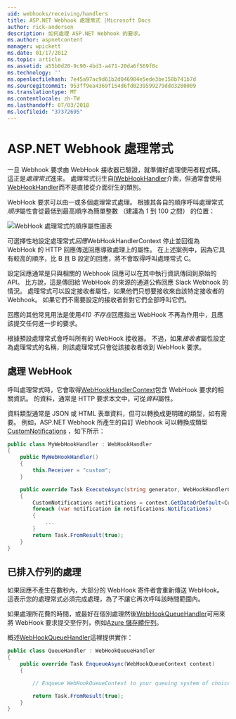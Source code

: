 ```yaml
---
uid: webhooks/receiving/handlers
title: ASP.NET Webhook 處理常式 |Microsoft Docs
author: rick-anderson
description: 如何處理 ASP.NET Webhook 的要求。
ms.author: aspnetcontent
manager: wpickett
ms.date: 01/17/2012
ms.topic: article
ms.assetid: a55b0d20-9c90-4bd3-a471-20da6f569f0c
ms.technology: ''
ms.openlocfilehash: 7e45a97ac9d61b2d046984e5ede3be158b741b7d
ms.sourcegitcommit: 953ff9ea4369f154d6fd0239599279ddd3280009
ms.translationtype: MT
ms.contentlocale: zh-TW
ms.lasthandoff: 07/03/2018
ms.locfileid: "37372695"
---
```

# <a name="aspnet-webhooks-handlers"></a>ASP.NET Webhook 處理常式

一旦 Webhook 要求由 WebHook 接收器已驗證，就準備好處理使用者程式碼。 這正是*處理常式*進來。 處理常式衍生自[IWebHookHandler](https://github.com/aspnet/WebHooks/blob/master/src/Microsoft.AspNet.WebHooks.Receivers/WebHooks/WebHookHandler.cs)介面，但通常會使用[WebHookHandler](https://github.com/aspnet/WebHooks/blob/master/src/Microsoft.AspNet.WebHooks.Receivers/WebHooks/WebHookHandler.cs)而不是直接從介面衍生的類別。

WebHook 要求可以由一或多個處理常式處理。 根據其各自的順序呼叫處理常式*順序*屬性會從最低到最高順序為簡單整數 （建議為 1 到 100 之間） 的位置：

![WebHook 處理常式的順序屬性圖表](_static/Handlers.png)

可選擇性地設定處理常式*回應*WebHookHandlerContext 停止並回復為 WebHook 的 HTTP 回應傳送回應導致處理上的屬性。 在上述案例中，因為它具有較高的順序，比 B 且 B 設定的回應，將不會取得呼叫處理常式 C。

設定回應通常是只與相關的 Webhook 回應可以在其中執行資訊傳回到原始的 API。 比方說，這是傳回給 WebHook 的來源的通道公佈回應 Slack Webhook 的情況。 處理常式可以設定接收者屬性，如果他們只想要接收來自該特定接收者的 Webhook。 如果它們不需要設定的接收者針對它們全部呼叫它們。

回應的其他常見用法是使用*410 不存在*回應指出 WebHook 不再為作用中，且應該提交任何進一步的要求。

根據預設處理常式會呼叫所有的 WebHook 接收器。 不過，如果*接收者*屬性設定為處理常式的名稱，則該處理常式只會從該接收者收到 WebHook 要求。

## <a name="processing-a-webhook"></a>處理 WebHook

呼叫處理常式時，它會取得[WebHookHandlerContext](https://github.com/aspnet/WebHooks/blob/master/src/Microsoft.AspNet.WebHooks.Receivers/WebHooks/WebHookHandlerContext.cs)包含 WebHook 要求的相關資訊。 的資料，通常是 HTTP 要求本文中，可從*資料*屬性。

資料類型通常是 JSON 或 HTML 表單資料，但可以轉換成更明確的類型，如有需要。 例如，ASP.NET Webhook 所產生的自訂 Webhook 可以轉換成類型[CustomNotifications](https://github.com/aspnet/WebHooks/blob/master/src/Microsoft.AspNet.WebHooks.Receivers.Custom/WebHooks/CustomNotifications.cs) ，如下所示：

```csharp
public class MyWebHookHandler : WebHookHandler
{
    public MyWebHookHandler()
    {
        this.Receiver = "custom";
    }

    public override Task ExecuteAsync(string generator, WebHookHandlerContext context)
    {
        CustomNotifications notifications = context.GetDataOrDefault<CustomNotifications>();
        foreach (var notification in notifications.Notifications)
        {
            ...
        }
        return Task.FromResult(true);
    }
}
```

  ## <a name="queued-processing"></a>已排入佇列的處理

如果回應不產生在數秒內，大部分的 WebHook 寄件者會重新傳送 WebHook。 這表示您的處理常式必須完成處理，為了不讓它再次呼叫該時間範圍內。

如果處理所花費的時間，或最好在個別處理然後[WebHookQueueHandler](https://github.com/aspnet/WebHooks/blob/master/src/Microsoft.AspNet.WebHooks.Receivers/WebHooks/WebHookQueueHandler.cs)可用來將 WebHook 要求提交至佇列，例如[Azure 儲存體佇列](https://msdn.microsoft.com/library/azure/dd179353.aspx)。

概述[WebHookQueueHandler](https://github.com/aspnet/WebHooks/blob/master/src/Microsoft.AspNet.WebHooks.Receivers/WebHooks/WebHookQueueHandler.cs)這裡提供實作：

```csharp
public class QueueHandler : WebHookQueueHandler
{
    public override Task EnqueueAsync(WebHookQueueContext context)
    {

        // Enqueue WebHookQueueContext to your queuing system of choice

        return Task.FromResult(true);
    }
}
```

